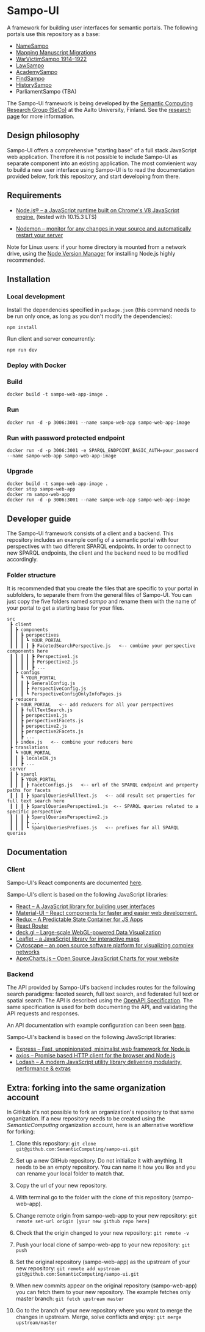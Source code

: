 # Sampo-UI

A framework for building user interfaces for semantic portals. The following portals use this repository as a base:

* [NameSampo](https://github.com/SemanticComputing/nimisampo.fi)
* [Mapping Manuscript Migrations](https://github.com/mapping-manuscript-migrations/mmm-web-app)
* [WarVictimSampo 1914&ndash;1922](https://github.com/SemanticComputing/sotasurmat-web-app)
* [LawSampo](https://github.com/SemanticComputing/lawsampo-web-app)
* [AcademySampo](https://github.com/SemanticComputing/academysampo-web-app)
* [FindSampo](https://github.com/SemanticComputing/findsampo-web-app) 
* [HistorySampo](https://github.com/SemanticComputing/historysampo-web-app) 
* ParliamentSampo (TBA)

The Sampo-UI framework is being developed by the [Semantic Computing Research Group (SeCo)](https://seco.cs.aalto.fi) 
at the Aalto University, Finland. See the [research page](https://seco.cs.aalto.fi/tools/sampo-ui) for 
more information. 

## Design philosophy

Sampo-UI offers a comprehensive "starting base" of a full stack JavaScript web application. 
Therefore it is not possible to include Sampo-UI as separate component into an existing 
application. The 
most convienient way to build a new user interface using Sampo-UI is to read the documentation 
provided below, fork this repository, and start developing from there.

## Requirements

* [Node.js® &ndash; a JavaScript runtime built on Chrome's V8 JavaScript engine.](https://nodejs.org/en/) (tested with 10.15.3 LTS)

* [Nodemon &ndash; monitor for any changes in your source and automatically restart your server](https://nodemon.io/)

Note for Linux users: if your home directory is mounted from a network drive, using the [Node Version Manager](https://github.com/nvm-sh/nvm) for installing Node.js highly recommended. 

## Installation

### Local development

Install the dependencies specified in `package.json` (this command needs to be run only once,
  as long as you don't modify the dependencies):

`npm install`

Run client and server concurrently:

`npm run dev`

### Deploy with Docker

### Build
 `docker build -t sampo-web-app-image .`

### Run
 `docker run -d -p 3006:3001 --name sampo-web-app sampo-web-app-image`

### Run with password protected endpoint
 `docker run -d -p 3006:3001 -e SPARQL_ENDPOINT_BASIC_AUTH=your_password --name sampo-web-app sampo-web-app-image`

### Upgrade
```
docker build -t sampo-web-app-image .
docker stop sampo-web-app
docker rm sampo-web-app
docker run -d -p 3006:3001 --name sampo-web-app sampo-web-app-image
```

## Developer guide

The Sampo-UI framework consists of a client and a backend. This repository includes an example 
config of a semantic portal with four perspectives with two different 
SPARQL endpoints. In order to connect to new SPARQL endpoints, the client and the 
backend need to be modified accordingly. 

### Folder structure

It is recommended that you create the files that are specific to your portal in subfolders, 
to separate them from the general files of Sampo-UI. You can just copy the five folders named *sampo* and rename them with the name of your portal to get a starting base for your files.


``` 
src
 ┣ client
 ┃ ┣ components
 ┃ ┃ ┣ perspectives
 ┃ ┃ ┃ ┗ YOUR_PORTAL
 ┃ ┃ ┃ ┃ ┣ FacetedSearchPerspective.js   <-- combine your perspective components here
 ┃ ┃ ┃ ┃ ┣ Perspective1.js
 ┃ ┃ ┃ ┃ ┣ Perspective2.js
 ┃ ┃ ┃ ┃ ┣ ...
 ┃ ┣ configs
 ┃ ┃ ┗ YOUR_PORTAL
 ┃ ┃ ┃ ┣ GeneralConfig.js 
 ┃ ┃ ┃ ┣ PerspectiveConfig.js 
 ┃ ┃ ┃ ┗ PerspectiveConfigOnlyInfoPages.js
 ┣ reducers
 ┃ ┣ YOUR_PORTAL   <-- add reducers for all your perspectives
 ┃ ┃ ┣ fullTextSearch.js
 ┃ ┃ ┣ perspective1.js
 ┃ ┃ ┣ perspective1Facets.js
 ┃ ┃ ┣ perspective2.js
 ┃ ┃ ┣ perspective2Facets.js
 ┃ ┃ ┣ ...
 ┃ ┣ index.js   <-- combine your reducers here
 ┣ translations
 ┃ ┗ YOUR_PORTAL
 ┃ ┃ ┣ localeEN.js
 ┃ ┃ ┣ ...
 server
 ┃ ┣ sparql
 ┃ ┃ ┣ YOUR_PORTAL
 ┃ ┃ ┃ ┣ FacetConfigs.js   <-- url of the SPARQL endpoint and property paths for facets
 ┃ ┃ ┃ ┣ SparqlQueriesFullText.js   <-- add result set properties for full text search here
 ┃ ┃ ┃ ┣ SparqlQueriesPerspective1.js  <-- SPARQL queries related to a specific perspective
 ┃ ┃ ┃ ┣ SparqlQueriesPerspective2.js
 ┃ ┃ ┃ ┣ ...
 ┃ ┃ ┃ ┗ SparqlQueriesPrefixes.js   <-- prefixes for all SPARQL queries
```

## Documentation

### Client

Sampo-UI's React components are documented [here](https://semanticcomputing.github.io/sampo-ui).

Sampo-UI's client is based on the following JavaScript libraries:

* [React &ndash; A JavaScript library for building user interfaces](https://reactjs.org/)
* [Material-UI &ndash; React components for faster and easier web development.](https://material-ui.com/)
* [Redux &ndash; A Predictable State Container for JS Apps](https://redux.js.org/)
* [React Router](https://reacttraining.com/react-router/web/guides/quick-start)
* [deck.gl &ndash; Large-scale WebGL-powered Data Visualization](https://deck.gl) 
* [Leaflet &ndash; a JavaScript library for interactive maps](https://leafletjs.com/) 
* [Cytoscape &ndash; an open source software platform for visualizing complex networks](https://cytoscape.org/)
* [ApexCharts.js &ndash; Open Source JavaScript Charts for your website](https://apexcharts.com/)

### Backend

The API provided by Sampo-UI's backend includes routes for the following search paradigms: faceted search, 
full text search, and federated full text or spatial search. The API is described using the 
[OpenAPI Specification](https://swagger.io/specification). The same specification is used for both 
documenting the API, and validating the API requests and responses. 

An API documentation with example configuration can been seen [here](https://sampo-ui.demo.seco.cs.aalto.fi/api-docs/).

Sampo-UI's backend is based on the following JavaScript libraries:

* [Express &ndash; Fast, unopinionated, minimalist web framework for Node.js](https://expressjs.com/)
* [axios &ndash; Promise based HTTP client for the browser and Node.js](https://expressjs.com/)
* [Lodash &ndash; A modern JavaScript utility library delivering modularity, performance & extras](https://lodash.com/)

## Extra: forking into the same organization account

In GitHub it's not possible to fork an organization's repository to that same organization. If a new repository needs to be created
using the *SemanticComputing* organization account, here is an alternative workflow for forking:

1. Clone this repository:
`git clone git@github.com:SemanticComputing/sampo-ui.git`

2. Set up a new GitHub repository. Do not initialize it with anything. It needs to be an empty repository.
You can name it how you like and you can rename your local folder to match that.

3. Copy the url of your new repository.

4. With terminal go to the folder with the clone of this repository (sampo-web-app).

5. Change remote origin from sampo-web-app to your new repository:
`git remote set-url origin [your new github repo here]`

6. Check that the origin changed to your new repository:
`git remote -v`

7. Push your local clone of sampo-web-app to your new repository:
`git push`

8. Set the original repository (sampo-web-app) as the upstream of your new repository:
`git remote add upstream git@github.com:SemanticComputing/sampo-ui.git`

9. When new commits appear on the original repository (sampo-web-app) you can fetch them to your new repository.
The example fetches only master branch:
`git fetch upstream master`

10. Go to the branch of your new repository where you want to merge the changes in upstream.
Merge, solve conflicts and enjoy:
`git merge upstream/master`
